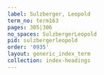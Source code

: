 ```yaml
---
label: Sulzberger, Leopold
term_no: term163
pages: 305|306
no_spaces: SulzbergerLeopold
pid: sulzbergerleopold
order: '0935'
layout: generic_index_term
collection: index-headings
---
```

